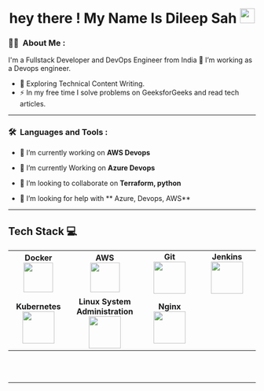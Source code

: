 

<h1 align="center">hey there ! My Name Is Dileep Sah <img src="https://media.giphy.com/media/hvRJCLFzcasrR4ia7z/giphy.gif" width="30px"></h1>



### 👨‍💼 &nbsp;About Me :

I'm a Fullstack Developer and DevOps Engineer from India
 🔭 I’m working as a Devops engineer.
- 🌱 Exploring Technical Content Writing.
- ⚡ In my free time I solve problems on GeeksforGeeks and read tech articles.
---
### 🛠 &nbsp;Languages and Tools :



- 🔭 I’m currently working on **AWS Devops**

- 🌱 I’m currently Working on **Azure Devops**

- 👯 I’m looking to collaborate on **Terraform, python**

- 🤝 I’m looking for help with ** Azure, Devops, AWS**

 



---
 Tech Stack :computer:
---
<table>
<tbody>
 <tr>

<td align="center" width="20%">
<span><b><center>Docker</center></b></span> 
<img height=60px src="https://encrypted-tbn0.gstatic.com/images?q=tbn%3AANd9GcTApU_6Eg4oWx3NMhLifHmNEkxjeMxfd3oGUA&usqp=CAU"> 
</td>

 <td align="center" width="20%">
<span><b><center>AWS</center></b></span> 
<img height=60px src="https://encrypted-tbn0.gstatic.com/images?q=tbn%3AANd9GcQV9AyEyvrlIJLOfbxFLfOr03Qy5gRL0txWMQ&usqp=CAU"> 
</td>


<td align="center" width="20%">
<span><b><center>Git</center></b></span> 
<img height=65px src="https://git-scm.com/images/logos/downloads/Git-Logo-2Color.png"> 
</td>

<td align="center" width="20%">
<span><b><center>Jenkins</center></b></span> 
<img height=65px src="https://www.devteam.space/wp-content/uploads/2018/03/jenkins.jpg"> 
</td>
</tr>

<tr>
<td align="center" width="20%">
<span><b><center>Kubernetes</center></b></span> 
<img height=65px src="https://d15shllkswkct0.cloudfront.net/wp-content/blogs.dir/1/files/2019/05/Kubernetes_New.png"> 
</td>

<td align="center" width="20%">
<span><b><center>Linux System Administration</center></b></span> 
<img height=65px src="https://upload.wikimedia.org/wikipedia/commons/a/af/Tux.png"> 
</td>


<td align="center" width="20%">
<span><b><center>Nginx</center></b></span> 
<img height=65px src="download.png"> 
</td>
</tr>

</tbody>
</table>
<br />
<br />


---

